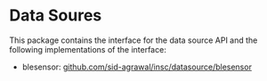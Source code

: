 # Data Soures
This package contains the interface for the data source API and the following implementations of the interface:
* blesensor: [github.com/sid-agrawal/insc/datasource/blesensor](github.com/sid-agrawal/insc/datasource/blesensor)


